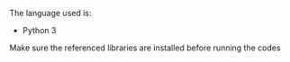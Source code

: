 <A comprehensive hands on tutorial on Data Science>

The language used is:
- Python 3

Make sure the referenced libraries are installed before running the codes
